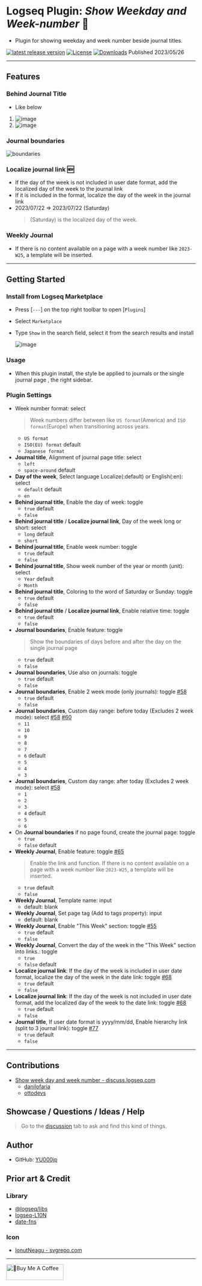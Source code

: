 # Logseq Plugin: *Show Weekday and Week-number* 📆

- Plugin for showing weekday and week number beside journal titles.

[![latest release version](https://img.shields.io/github/v/release/YU000jp/logseq-plugin-show-weekday-and-week-number)](https://github.com/YU000jp/logseq-plugin-show-weekday-and-week-number/releases)
[![License](https://img.shields.io/github/license/YU000jp/logseq-plugin-show-weekday-and-week-number?color=blue)](https://github.com/YU000jp/logseq-plugin-show-weekday-and-week-number/LICENSE)
[![Downloads](https://img.shields.io/github/downloads/YU000jp/logseq-plugin-show-weekday-and-week-number/total.svg)](https://github.com/YU000jp/logseq-plugin-show-weekday-and-week-number/releases)
 Published 2023/05/26

---

## Features

### Behind Journal Title

- Like below

1. ![image](https://github.com/YU000jp/logseq-plugin-show-weekday-and-week-number/assets/111847207/f47b8948-5e7a-4e16-a5ae-6966672742b1)
1. ![image](https://github.com/YU000jp/logseq-plugin-show-weekday-and-week-number/assets/111847207/ee97c455-714e-45d2-9f9f-905798e298b4)

### Journal boundaries

![boundaries](https://github.com/YU000jp/logseq-plugin-show-weekday-and-week-number/assets/111847207/685d00e7-b67d-4ee3-9f8a-25657447a2ea)

### Localize journal link 🆕

- If the day of the week is not included in user date format, add the localized day of the week to the journal link
- If it is included in the format, localize the day of the week in the journal link
- 2023/07/22 => 2023/07/22 (Saturday)
  > (Saturday) is the localized day of the week. 

### Weekly Journal

- If there is no content available on a page with a week number like `2023-W25`, a template will be inserted.

---

## Getting Started

### Install from Logseq Marketplace

- Press [`---`] on the top right toolbar to open [`Plugins`]
- Select `Marketplace`
- Type `Show` in the search field, select it from the search results and install

   ![image](https://github.com/YU000jp/logseq-plugin-show-weekday-and-week-number/assets/111847207/5c3a2b34-298b-4790-8e12-01d83e289794)

### Usage

- When this plugin install, the style be applied to journals or the single journal page , the right sidebar.

### Plugin Settings

- Week number format: select
  > Week numbers differ between like `US format`(America) and `ISO format`(Europe) when transitioning across years.
  - `US format`
  - `ISO(EU) format` default
  - `Japanese format`
- **Journal title**, Alignment of journal page title: select
  - `left`
  - `space-around` default
- **Day of the week**, Select language Localize(:default) or English(:en): select
  - `default` default
  - `en`
- **Behind journal title**, Enable the day of week: toggle
  - `true` default
  - `false`
- **Behind journal title** / **Localize journal link**, Day of the week long or short: select
  - `long` default
  - `short`
- **Behind journal title**, Enable week number: toggle
  - `true` default
  - `false`
- **Behind journal title**, Show week number of the year or month (unit): select
  - `Year` default
  - `Month`
- **Behind journal title**, Coloring to the word of Saturday or Sunday: toggle
  - `true` default
  - `false`
- **Behind journal title** / **Localize journal link**, Enable relative time: toggle
  - `true` default
  - `false`
- **Journal boundaries**, Enable feature: toggle
  > Show the boundaries of days before and after the day on the single journal page
  - `true` default
  - `false`
- **Journal boundaries**, Use also on journals: toggle
  - `true` default
  - `false`
- **Journal boundaries**, Enable 2 week mode (only journals): toggle [#58](https://github.com/YU000jp/logseq-plugin-show-weekday-and-week-number/issues/58)
  - `true` default
  - `false`
- **Journal boundaries**, Custom day range: before today (Excludes 2 week mode): select [#58](https://github.com/YU000jp/logseq-plugin-show-weekday-and-week-number/issues/58) [#60](https://github.com/YU000jp/logseq-plugin-show-weekday-and-week-number/issues/60)
  - `11`
  - `10`
  - `9`
  - `8`
  - `7`
  - `6` default
  - `5`
  - `4`
  - `3`
- **Journal boundaries**, Custom day range: after today (Excludes 2 week mode): select [#58](https://github.com/YU000jp/logseq-plugin-show-weekday-and-week-number/issues/58)
  - `1`
  - `2`
  - `3`
  - `4` default
  - `5`
  - `6`
- On **Journal boundaries** if no page found, create the journal page: toggle
  - `true`
  - `false` default
- **Weekly Journal**, Enable feature: toggle [#65](https://github.com/YU000jp/logseq-plugin-show-weekday-and-week-number/issues/65)
  > Enable the link and function. If there is no content available on a page with a week number like `2023-W25`, a template will be inserted.
  - `true` default
  - `false`
- **Weekly Journal**, Template name: input
  - default: blank
- **Weekly Journal**, Set page tag (Add to tags property): input
  - default: blank
- **Weekly Journal**, Enable "This Week" section: toggle [#55](https://github.com/YU000jp/logseq-plugin-show-weekday-and-week-number/issues/55)
  - `true` default
  - `false`
- **Weekly Journal**, Convert the day of the week in the "This Week" section into links.: toggle
  - `true`
  - `false` default
- **Localize journal link**: If the day of the week is included in user date format, localize the day of the week in the date link: toggle [#68](https://github.com/YU000jp/logseq-plugin-show-weekday-and-week-number/issues/68)
  - `true` default
  - `false`
- **Localize journal link**: If the day of the week is not included in user date format, add the localized day of the week to the date link: toggle [#68](https://github.com/YU000jp/logseq-plugin-show-weekday-and-week-number/issues/68)
  - `true` default
  - `false`
- **Journal title**, If user date format is yyyy/mm/dd, Enable hierarchy link (split to 3 journal link): toggle [#77](https://github.com/YU000jp/logseq-plugin-show-weekday-and-week-number/issues/77)
  - `true` default
  - `false`
 
---

## Contributions

- [Show week day and week number - discuss.logseq.com](https://discuss.logseq.com/t/show-week-day-and-week-number/12685/18)
  - [danilofaria](https://discuss.logseq.com/u/danilofaria/)
  - [ottodevs](https://discuss.logseq.com/u/ottodevs/)

## Showcase / Questions / Ideas / Help

> Go to the [discussion](https://github.com/YU000jp/logseq-plugin-show-weekday-and-week-number/discussions) tab to ask and find this kind of things.

## Author

- GitHub: [YU000jp](https://github.com/YU000jp)

## Prior art & Credit

### Library

- [@logseq/libs](https://logseq.github.io/plugins/)
- [logseq-L10N](https://github.com/sethyuan/logseq-l10n)
- [date-fns](https://date-fns.org/)

### Icon

- [IonutNeagu - svgrepo.com](https://www.svgrepo.com/svg/490868/monday)

---

<a href="https://www.buymeacoffee.com/yu000japan" target="_blank"><img src="https://cdn.buymeacoffee.com/buttons/v2/default-violet.png" alt="🍌Buy Me A Coffee" style="height: 42px;width: 152px" ></a>
